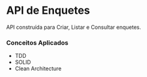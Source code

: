 # API de Enquetes

API construída para Criar, Listar e Consultar enquetes.

### Conceitos Aplicados

- TDD
- SOLID
- Clean Architecture
